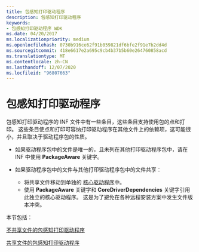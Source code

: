 ```yaml
---
title: 包感知打印驱动程序
description: 包感知打印驱动程序
keywords:
- 包感知打印驱动程序 WDK
ms.date: 04/20/2017
ms.localizationpriority: medium
ms.openlocfilehash: 0730b916ce62f91b059821df6bfe2f91e7b2dd4d
ms.sourcegitcommit: 418e6617e2a695c9cb4b37b5b60e264760858acd
ms.translationtype: MT
ms.contentlocale: zh-CN
ms.lasthandoff: 12/07/2020
ms.locfileid: "96807663"
---
```

# <a name="package-aware-print-drivers"></a>包感知打印驱动程序


包感知打印驱动程序的 INF 文件中有一些条目，这些条目支持使用包的点和打印。 这些条目使点和打印可容纳打印驱动程序在其他文件上的依赖项，这可能很小，并且取决于驱动程序包的性质。

-   如果驱动程序包中的文件是唯一的，且未列在其他打印驱动程序包中，请在 INF 中使用 **PackageAware** 关键字。

-   如果驱动程序包中的文件与其他打印驱动程序包中的文件共享：
    -   将共享文件移动到单独的 [核心驱动程序](writing-core-drivers.md)中。
    -   使用 **PackageAware** 关键字和 **CoreDriverDependencies** 关键字引用此独立的核心驱动程序。 这是为了避免在各种远程安装方案中发生文件版本冲突。

本节包括：

[不共享文件的包感知打印驱动程序](package-aware-print-drivers-that-do-not-share-files.md)

[共享文件的包感知打印驱动程序](package-aware-print-drivers-that-share-files.md)

 

 




